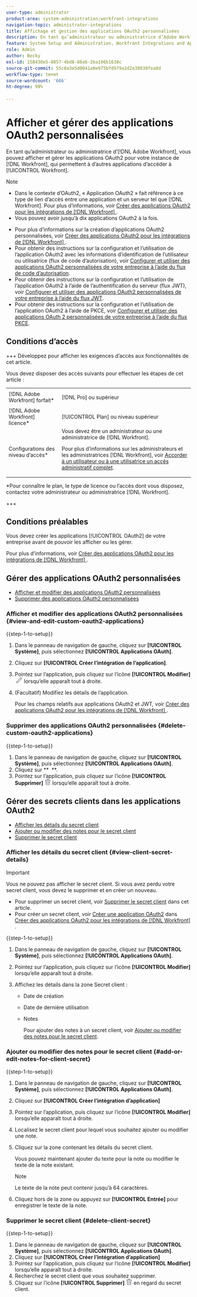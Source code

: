 ```yaml
---
user-type: administrator
product-area: system-administration;workfront-integrations
navigation-topic: administrator-integrations
title: Affichage et gestion des applications OAuth2 personnalisées
description: En tant qu’administrateur ou administratrice d’Adobe Workfront, vous pouvez afficher et gérer les applications OAuth2 pour votre instance de Workfront, qui permettent à d’autres applications d’accéder à Workfront.
feature: System Setup and Administration, Workfront Integrations and Apps
role: Admin
author: Becky
exl-id: 158430e5-8857-4bd8-86a6-2ba106b1638c
source-git-commit: 55c8a3e5d0041a0e975bfd979a2d2e38930fea8d
workflow-type: tm+mt
source-wordcount: '666'
ht-degree: 99%

---
```


# Afficher et gérer des applications OAuth2 personnalisées

En tant qu’administrateur ou administratrice d’[!DNL Adobe Workfront], vous pouvez afficher et gérer les applications OAuth2 pour votre instance de [!DNL Workfront], qui permettent à d’autres applications d’accéder à [!UICONTROL Workfront].

>[!NOTE]
>
>* Dans le contexte d’OAuth2, « Application OAuth2 » fait référence à ce type de lien d’accès entre une application et un serveur tel que [!DNL Workfront]. Pour plus d’informations, voir [Créer des applications OAuth2 pour les intégrations de  [!DNL Workfront] ](../../administration-and-setup/configure-integrations/create-oauth-application.md).
>* Vous pouvez avoir jusqu’à dix applications OAuth2 à la fois.

* Pour plus d’informations sur la création d’applications OAuth2 personnalisées, voir [Créer des applications OAuth2 pour les intégrations de  [!DNL Workfront] ](../../administration-and-setup/configure-integrations/create-oauth-application.md).
* Pour obtenir des instructions sur la configuration et l’utilisation de l’application OAuth2 avec les informations d’identification de l’utilisateur ou utilisatrice (flux de code d’autorisation), voir [Configurer et utiliser des applications OAuth2 personnalisées de votre entreprise à l’aide du flux de code d’autorisation](../../wf-api/api/oauth-app-code-token-flow.md).
* Pour obtenir des instructions sur la configuration et l’utilisation de l’application OAuth2 à l’aide de l’authentification du serveur (flux JWT), voir [Configurer et utiliser des applications OAuth2 personnalisées de votre entreprise à l’aide du flux JWT](../../wf-api/api/oauth-app-jwt-flow.md).
* Pour obtenir des instructions sur la configuration et l’utilisation de l’application OAuth2 à l’aide de PKCE, voir [Configurer et utiliser des applications OAuth 2 personnalisées de votre entreprise à l’aide du flux PKCE](../../wf-api/api/oauth-app-pkce-flow.md).

## Conditions d’accès

+++ Développez pour afficher les exigences d’accès aux fonctionnalités de cet article.

Vous devez disposer des accès suivants pour effectuer les étapes de cet article :

<table style="table-layout:auto"> 
 <col> 
 <col> 
 <tbody> 
  <tr> 
   <td role="rowheader">[!DNL Adobe Workfront] forfait*</td> 
   <td> <p>[!DNL Pro] ou supérieur</p> </td> 
  </tr> 
  <tr> 
   <td role="rowheader">[!DNL Adobe Workfront] licence*</td> 
   <td> <p>[!UICONTROL Plan] ou niveau supérieur</p> </td> 
  </tr> 
  <tr> 
   <td role="rowheader">Configurations des niveau d’accès*</td> 
   <td> Vous devez être un administrateur ou une administratrice de [!DNL Workfront]. </p>
    <p>Pour plus d’informations sur les administrateurs et les administratrices [!DNL Workfront], voir <a href="../../administration-and-setup/add-users/configure-and-grant-access/grant-a-user-full-administrative-access.md" class="MCXref xref">Accorder à un utilisateur ou à une utilisatrice un accès administratif complet</a>.</p>
     </td> 
  </tr> 
 </tbody> 
</table>

&#42;Pour connaître le plan, le type de licence ou l’accès dont vous disposez, contactez votre administrateur ou administratrice [!DNL Workfront].

+++

## Conditions préalables

Vous devez créer les applications [!UICONTROL OAuth2] de votre entreprise avant de pouvoir les afficher ou les gérer.

Pour plus d’informations, voir [Créer des applications OAuth2 pour les intégrations de  [!DNL Workfront] ](../../administration-and-setup/configure-integrations/create-oauth-application.md).

## Gérer des applications OAuth2 personnalisées

* [Afficher et modifier des applications OAuth2 personnalisées](#view-and-edit-custom-oauth2-applications)
* [Supprimer des applications OAuth2 personnalisées](#delete-custom-oauth2-applications)

### Afficher et modifier des applications OAuth2 personnalisées {#view-and-edit-custom-oauth2-applications}

{{step-1-to-setup}}

1. Dans le panneau de navigation de gauche, cliquez sur **[!UICONTROL Système]**, puis sélectionnez **[!UICONTROL Applications OAuth]**.
1. Cliquez sur **[!UICONTROL Créer l’intégration de l’application]**.
1. Pointez sur l’application, puis cliquez sur l’icône **[!UICONTROL Modifier]** ![](assets/edit-icon.png) lorsqu’elle apparaît tout à droite.
1. (Facultatif) Modifiez les détails de l’application.

   Pour les champs relatifs aux applications OAuth2 et JWT, voir [Créer des applications OAuth2 pour les intégrations de  [!DNL Workfront] ](../../administration-and-setup/configure-integrations/create-oauth-application.md).

### Supprimer des applications OAuth2 personnalisées {#delete-custom-oauth2-applications}

{{step-1-to-setup}}

1. Dans le panneau de navigation de gauche, cliquez sur **[!UICONTROL Système]**, puis sélectionnez **[!UICONTROL Applications OAuth]**.
1. Cliquez sur **  **.
1. Pointez sur l’application, puis cliquez sur l’icône **[!UICONTROL Supprimer]** ![](assets/delete.png) lorsqu’elle apparaît tout à droite.

## Gérer des secrets clients dans les applications OAuth2

* [Afficher les détails du secret client](#view-client-secret-details)
* [Ajouter ou modifier des notes pour le secret client](#add-or-edit-notes-for-client-secret)
* [Supprimer le secret client](#delete-client-secret)

### Afficher les détails du secret client {#view-client-secret-details}

>[!IMPORTANT]
>
>Vous ne pouvez pas afficher le secret client. Si vous avez perdu votre secret client, vous devez le supprimer et en créer un nouveau.
>
>* Pour supprimer un secret client, voir [Supprimer le secret client](#delete-client-secret) dans cet article.
>* Pour créer un secret client, voir [Créer une application OAuth2](../../administration-and-setup/configure-integrations/create-oauth-application.md#create) dans [Créer des applications OAuth2 pour les intégrations de  [!DNL Workfront] ](../../administration-and-setup/configure-integrations/create-oauth-application.md).
>

{{step-1-to-setup}}

1. Dans le panneau de navigation de gauche, cliquez sur **[!UICONTROL Système]**, puis sélectionnez **[!UICONTROL Applications OAuth]**.
1. Pointez sur l’application, puis cliquez sur l’icône **[!UICONTROL Modifier]** lorsqu’elle apparaît tout à droite.
1. Affichez les détails dans la zone Secret client :

   * Date de création
   * Date de dernière utilisation
   * Notes

     Pour ajouter des notes à un secret client, voir [Ajouter ou modifier des notes pour le secret client](#add-or-edit-notes-for-client-secret).

### Ajouter ou modifier des notes pour le secret client {#add-or-edit-notes-for-client-secret}

{{step-1-to-setup}}

1. Dans le panneau de navigation de gauche, cliquez sur **[!UICONTROL Système]**, puis sélectionnez **[!UICONTROL Applications OAuth]**.
1. Cliquez sur **[!UICONTROL Créer l’intégration d’application]**
1. Pointez sur l’application, puis cliquez sur l’icône **[!UICONTROL Modifier]** lorsqu’elle apparaît tout à droite.
1. Localisez le secret client pour lequel vous souhaitez ajouter ou modifier une note.
1. Cliquez sur la zone contenant les détails du secret client.

   Vous pouvez maintenant ajouter du texte pour la note ou modifier le texte de la note existant.

   >[!NOTE]
   >
   >Le texte de la note peut contenir jusqu’à 64 caractères.

1. Cliquez hors de la zone ou appuyez sur **[!UICONTROL Entrée]** pour enregistrer le texte de la note.

### Supprimer le secret client {#delete-client-secret}

{{step-1-to-setup}}

1. Dans le panneau de navigation de gauche, cliquez sur **[!UICONTROL Système]**, puis sélectionnez **[!UICONTROL Applications OAuth]**.
1. Cliquez sur **[!UICONTROL Créer l’intégration d’application]**
1. Pointez sur l’application, puis cliquez sur l’icône **[!UICONTROL Modifier]** lorsqu’elle apparaît tout à droite.
1. Recherchez le secret client que vous souhaitez supprimer.
1. Cliquez sur l’icône **[!UICONTROL Supprimer]** ![](assets/delete.png) en regard du secret client.
